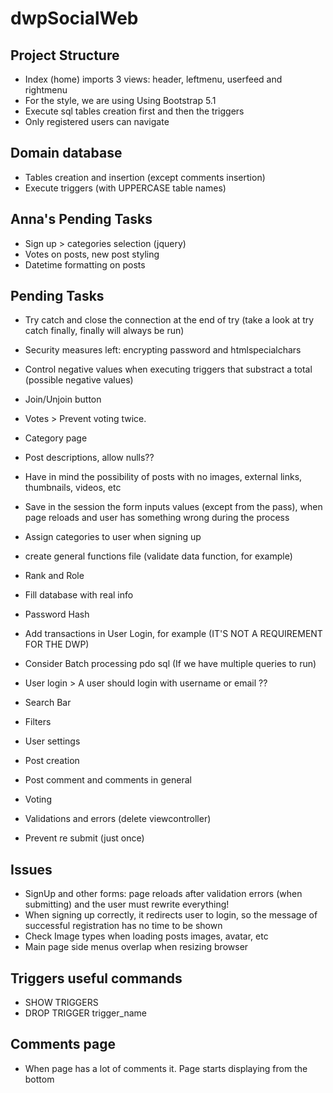 # dwpSocialWeb

## Project Structure

- Index (home) imports 3 views: header, leftmenu, userfeed and rightmenu
- For the style, we are using Using Bootstrap 5.1
- Execute sql tables creation first and then the triggers
- Only registered users can navigate

## Domain database

- Tables creation and insertion (except comments insertion)
- Execute triggers (with UPPERCASE table names)

## Anna's Pending Tasks

- Sign up > categories selection (jquery)
- Votes on posts, new post styling
- Datetime formatting on posts

## Pending Tasks

- Try catch and close the connection at the end of try (take a look at try catch finally, finally will always be run)
- Security measures left: encrypting password and htmlspecialchars
- Control negative values when executing triggers that substract a total (possible negative values)
- Join/Unjoin button
- Votes > Prevent voting twice.
- Category page
- Post descriptions, allow nulls??
- Have in mind the possibility of posts with no images, external links, thumbnails, videos, etc
- Save in the session the form inputs values (except from the pass), when page reloads and user has something wrong during the process
- Assign categories to user when signing up
- create general functions file (validate data function, for example)
- Rank and Role

- Fill database with real info
- Password Hash
- Add transactions in User Login, for example (IT'S NOT A REQUIREMENT FOR THE DWP)
- Consider Batch processing pdo sql (If we have multiple queries to run)
- User login > A user should login with username or email ??
- Search Bar
- Filters
- User settings
- Post creation
- Post comment and comments in general
- Voting
- Validations and errors (delete viewcontroller)
- Prevent re submit (just once)

## Issues

- SignUp and other forms: page reloads after validation errors (when submitting) and the user must rewrite everything!
- When signing up correctly, it redirects user to login, so the message of successful registration has no time to be shown
- Check Image types when loading posts images, avatar, etc
- Main page side menus overlap when resizing browser

## Triggers useful commands

- SHOW TRIGGERS
- DROP TRIGGER trigger_name

## Comments page

- When page has a lot of comments it. Page starts displaying from the bottom
